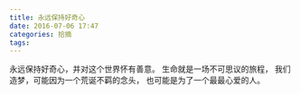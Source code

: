 ```yaml
---
title: 永远保持好奇心
date: 2016-07-06 17:47
categories: 拾摘
tags:
---
```


永远保持好奇心，并对这个世界怀有善意。
生命就是一场不可思议的旅程，
我们造梦，可能因为一个荒诞不羁的念头，
也可能是为了一个最最心爱的人。
